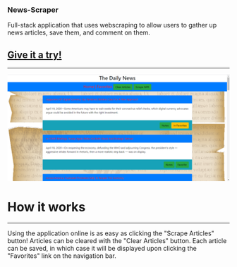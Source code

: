 ### News-Scraper
Full-stack application that uses webscraping to allow users to gather up news articles, save them, and comment on them.

## [Give it a try!](https://centralized-news.herokuapp.com/ "News-Scraper at Heroku")
---
![News Scraper in action.](https://github.com/Mlipphardt/News-Scraper/blob/master/public/images/Demo-introduction.png "News Scraper in action.")

# How it works
---
Using the application online is as easy as clicking the "Scrape Articles" button! Articles can be cleared with the "Clear Articles" button. Each article can be saved, in which case it will be displayed upon clicking the "Favorites" link on the navigation bar.

